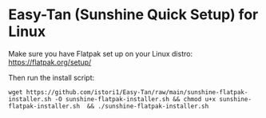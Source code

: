 # Easy-Tan (Sunshine Quick Setup) for Linux

Make sure you have Flatpak set up on your Linux distro: https://flatpak.org/setup/

Then run the install script:

`wget https://github.com/istori1/Easy-Tan/raw/main/sunshine-flatpak-installer.sh -O sunshine-flatpak-installer.sh && chmod u+x sunshine-flatpak-installer.sh  && ./sunshine-flatpak-installer.sh`

